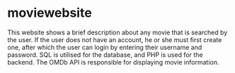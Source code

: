 # moviewebsite
This website shows a brief description about any movie that is searched by the user. If the user does not have an account, he or she must first create one, after which the user can login by entering their username and password. SQL is utilised for the database, and PHP is used for the backend. The OMDb API is responsible for displaying movie information. 
